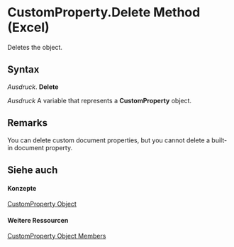 
# CustomProperty.Delete Method (Excel)

Deletes the object.


## Syntax

 _Ausdruck_. **Delete**

 _Ausdruck_ A variable that represents a **CustomProperty** object.


## Remarks

You can delete custom document properties, but you cannot delete a built-in document property.


## Siehe auch


#### Konzepte


[CustomProperty Object](df8b58d8-ccfd-00bb-723a-a9c328f0b38b.md)
#### Weitere Ressourcen


[CustomProperty Object Members](http://msdn.microsoft.com/library/a63c6fa9-2a9f-745a-987c-f977bf2c679a%28Office.15%29.aspx)